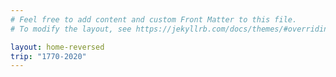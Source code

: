 ```yaml
---
# Feel free to add content and custom Front Matter to this file.
# To modify the layout, see https://jekyllrb.com/docs/themes/#overriding-theme-defaults

layout: home-reversed
trip: "1770-2020"
---
```

